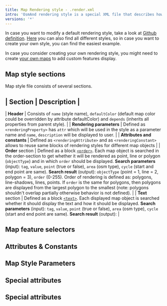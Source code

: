 ```yaml
---
title: Map Rendering style - .render.xml
intro: 'OsmAnd rendering style is a special XML file that describes how vector map features should be displayed on the map. It is typically quite large by lines of code and highly customizable.'
versions: '*'
---
```


In case you want to modify a default rendering style, take a look at [Github definition](https://github.com/osmandapp/OsmAnd-resources/blob/master/rendering_styles/default.render.xml). [Here](https://github.com/osmandapp/OsmAnd-resources/tree/master/rendering_styles) you can also find all different styles, so in case you want to create your own style, you can find the easiest example.

In case you consider creating your own rendering style, you might need to create [your own maps](/development/map-creation/create-offline-maps-yourself#custom-vector-map-tags) to add custom features display.

## Map style sections 

Map style file consists of several sections.

| Section | Description |
--------------------------
| **Header** | Consists of `name` (style name), `defaultColor` (default map color could be overridden by attribute defaultColor) and `depends` (inherits all properties from parent style). |
| **Rendering parameters** | Defined as `<renderingProperty>` has `attr` which will be used in the style as a parameter name and `name`, `description` will be displayed to user. |
| **Attributes and constants** | Defined as `<renderingAttribute>` and as `<renderingConstant>` allows to reuse same blocks of rendering styles for different map objects | 
| **Order** section | Defined as a block [`<order>`](https://github.com/osmandapp/OsmAnd-resources/blob/master/rendering_styles/default.render.xml#L2876). Each map object is searched in the order-section to get whether it will be rendered as point, line or polygon (`objectType`) and in which `order` should be displayed. 
**Search parameters** (input): `tag`, `value`, `point` (true or false), `area` (osm type), `cycle` (start and end point are same).
**Search result** (output): `objectType` (point = 1, line = 2, polygon = 3), `order` (0-255). Order of rendering is defined as: polygons, line-shadows, lines, points. If `order` is the same for polygons, then polygons are displayed from the largest polygon to the smallest (note: polygons shouldn't overlap partially otherwise behavior is not defined). |
| **Text** section | Defined as a block [`<text>`](https://github.com/osmandapp/OsmAnd-resources/blob/master/rendering_styles/default.render.xml#L3811). Each displayed map object is searched whether it should display the text and how it should be displayed.
**Search parameters** (input): `tag`, `value`, `point` (true or false), `area` (osm type), `cycle` (start and end point are same).
**Search result** (output): |

## Map feature selectors

## Attributes & Constants

## Map Style Parameters

## Special attributes

## Special attributes